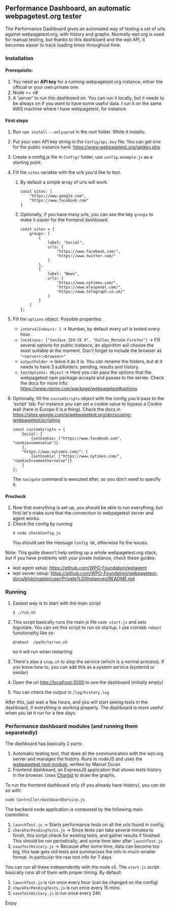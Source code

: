 ## Performance Dashboard, an automatic webpagetest.org tester

The Performance Dashboard gives an automated way of testing a set of urls against webpagetest.org, with history and
graphs. Normally wpt.org is used for manual testing, but thanks to this dashboard and the wpt API, it becomes easier
to track loading times throughout time. 

### Installation

#### Prerequisits:
1. You need an __API key__ for a running webpagetest.org instance, either the official or your own private one.
2. Node >= v8
3. A 'server' to run this dashboard on. You can run it locally, but it needs to be always on if you want to have some
useful data. I run it on the same AWS machine where I have webpagetest, for instance. 

#### First steps
1. Run `npm install --only=prod` in the root folder. While it installs: 
2. Put your own API key string in the `Config/api.key` file. You can get one for the public instance here: https://www.webpagetest.org/getkey.php
3. Create a config.js file in `Config/` folder, use `config.example.js` as a starting point.
4. Fill the `sites` variable with the urls you'd like to test.
    1. By default a simple array of urls will work.
        ````
        const sites: [
            "https://www.google.com",
            "https://www.facebook.com"
        ]
        ````
    2. Optionally, if you have many urls, you can use the key `groups` to make it easier for the frontend dashboard.
        ````
        const sites = {
        	groups: [
        		{
        			label: "Social",
        			urls: [
        				"https://www.facebook.com/",
        				"https://www.twitter.com/"
        			]
        		},
        		{
        			label: "News",
        			urls: [
        				"https://www.nytimes.com/",
        				"https://www.elespanol.com/",
        				"https://www.telegraph.co.uk/"
        			]
        		}
        	]
        };
        ````
5. Fill the `options` object. Possible properties:
    - `intervalInHours: 1` -> Number, by default every url is tested every hour.
    - `locations: ["SanJose_IE9:IE 9", "Dulles_MotoG4:Firefox"]` -> Fill several options for public instance, an 
    algorithm will choose the most suitable at the moment. Don't forget to include the browser as `"<server>:<browser>"`
    - `outputFolder` -> leave it as it is. You can rename the folders, but at it needs to have 3 subfolders: pending,
    results and history.
    - `testOptions: Object` -> Here you can pass the options that the webpagetest npm package accepts and passes to the
     server. Check the docs for more info: https://www.npmjs.com/package/webpagetest#options

6. Optionally, fill the `customScripts` object with the config you'd pass to the 'script' tab. For instance you can set
a cookie value to bypass a Cookie wall (here in Europe it is a thing). Check the docs in 
https://sites.google.com/a/webpagetest.org/docs/using-webpagetest/scripting
    ````
    const customScripts = {
        Social: [
            {setCookie: ["https://www.facebook.com", "cookie=somevalue"]}
        ],
        "https://www.nytimes.com/": [
            {setCookie: ["https://www.nytimes.com/", "cookie2=someothervalue"]}
        ]
    };
    ````
    The `navigate` command is executed after, so you don't need to specify it. 



#### Precheck 
1. Now that everything is set up, you should be able to run everything, but first let's make sure that the connection
to webpagetest server and agent works. 
2. Check the config by running
    ````
    $ node checkConfig.js
    ````
    You should see the message `Config OK`, otherwise fix the issues.

Note: This guide doesn't help setting up a whole webpagetest.org stack, but if you have problems with your pivate
instance, check these guides: 
- wpt agent setup: https://github.com/WPO-Foundation/wptagent
- wpt server setup: https://github.com/WPO-Foundation/webpagetest-docs/blob/master/user/Private%20Instances/README.md

### Running

1. Easiest way is to start with the main script
    ````
    $ ./run.sh
    ````
2. This script basically runs the main js file `node start.js` and sets logrotate. You can set this script to
run on startup. I use crontab `reboot` functionality like so:
    ```
    @reboot  /path/to/run.sh
    ```
    so it will run when restarting.

3. There's also a `stop.sh` to stop the service (which is a normal process). If you know how to, you can add 
this as a system service (systemd or similar)

4. Open the url <http://localhost:3000> to see the dashboard (initially empty)

4. You can check the output in `/log/history.log`

After this, just wait a few hours, and you will start seeing tests in the dashboard, if everything is working
properly. The dashboard is more useful when you let it run for a few days. 

### Performance dashboard modules (and running them separatedly)

The dashboard has basically 2 parts: 
1. Automatic testing tool, that does all the communication with the wpt.org server and manages the history. Runs 
in nodeJS and uses the [webpagetest npm module](https://www.npmjs.com/package/webpagetest), written by Marcel Duran
2. Frontend dashboard, an ExpressJS application that shows tests history in the browser. Uses 
[Chartist](https://gionkunz.github.io/chartist-js/) to draw the graphs. 

To run the frontend dashboard only (if you already have history), you can do so with:
````
node Controller/dashboardService.js
````

The backend node application is composed by the following main controllers:
1. `launchTest.js` -> Starts performance tests on all the urls found in config. 
2. `checkForPendingTests.js` -> Since tests can take several minutes to finish, this script check for existing
tests, and gather results if finished. This should be run periodically, and some time later after `launchTest.js`
3. `saveTestHistory.js` -> Because after some time, data can become too big, this task gets old tests and summarizes
the info in much smaller format. In particular the raw test info for 7 days

You can run all these independently with the node cli. The `start.js` script basically runs all of them with
proper timing. By default:
1. `launchTest.js` is run once every hour (can be changed on the config)
2. `checkForPendingTests.js` is run once every 15 mins.
3. `saveTestHistory.js` is run once every 24h


Enjoy

